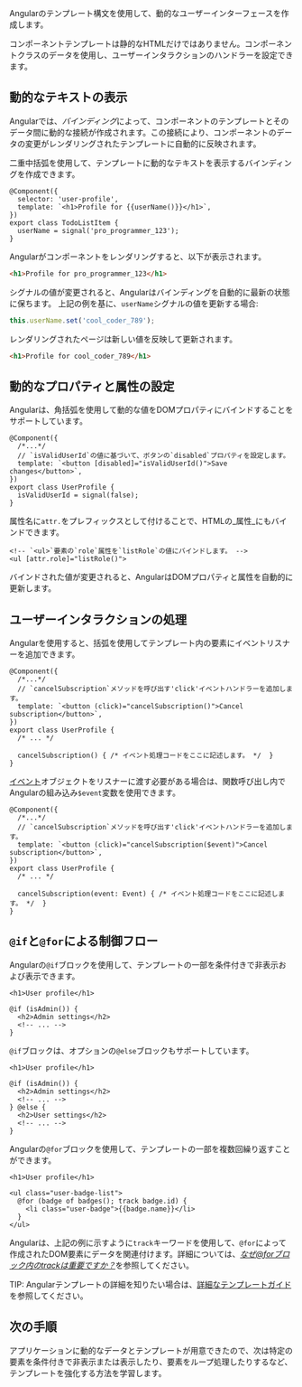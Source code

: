 <docs-decorative-header title="テンプレート" imgSrc="adev/src/assets/images/templates.svg"> <!-- markdownlint-disable-line -->
Angularのテンプレート構文を使用して、動的なユーザーインターフェースを作成します。
</docs-decorative-header>

コンポーネントテンプレートは静的なHTMLだけではありません。コンポーネントクラスのデータを使用し、ユーザーインタラクションのハンドラーを設定できます。

## 動的なテキストの表示

Angularでは、*バインディング*によって、コンポーネントのテンプレートとそのデータ間に動的な接続が作成されます。この接続により、コンポーネントのデータの変更がレンダリングされたテンプレートに自動的に反映されます。

二重中括弧を使用して、テンプレートに動的なテキストを表示するバインディングを作成できます。

```angular-ts
@Component({
  selector: 'user-profile',
  template: `<h1>Profile for {{userName()}}</h1>`,
})
export class TodoListItem {
  userName = signal('pro_programmer_123');
}
```

Angularがコンポーネントをレンダリングすると、以下が表示されます。

```html
<h1>Profile for pro_programmer_123</h1>
```

シグナルの値が変更されると、Angularはバインディングを自動的に最新の状態に保ちます。
上記の例を基に、`userName`シグナルの値を更新する場合:

```typescript
this.userName.set('cool_coder_789');
```

レンダリングされたページは新しい値を反映して更新されます。

```html
<h1>Profile for cool_coder_789</h1>
```

## 動的なプロパティと属性の設定

Angularは、角括弧を使用して動的な値をDOMプロパティにバインドすることをサポートしています。

```angular-ts
@Component({
  /*...*/
  // `isValidUserId`の値に基づいて、ボタンの`disabled`プロパティを設定します。
  template: `<button [disabled]="isValidUserId()">Save changes</button>`,
})
export class UserProfile {
  isValidUserId = signal(false);
}
```

属性名に`attr.`をプレフィックスとして付けることで、HTMLの_属性_にもバインドできます。

```angular-html
<!-- `<ul>`要素の`role`属性を`listRole`の値にバインドします。 -->
<ul [attr.role]="listRole()">
```

バインドされた値が変更されると、AngularはDOMプロパティと属性を自動的に更新します。

## ユーザーインタラクションの処理

Angularを使用すると、括弧を使用してテンプレート内の要素にイベントリスナーを追加できます。

```angular-ts
@Component({
  /*...*/
  // `cancelSubscription`メソッドを呼び出す'click'イベントハンドラーを追加します。
  template: `<button (click)="cancelSubscription()">Cancel subscription</button>`,
})
export class UserProfile {
  /* ... */

  cancelSubscription() { /* イベント処理コードをここに記述します。 */  }
}
```

[イベント](https://developer.mozilla.org/docs/Web/API/Event)オブジェクトをリスナーに渡す必要がある場合は、関数呼び出し内でAngularの組み込み`$event`変数を使用できます。

```angular-ts
@Component({
  /*...*/
  // `cancelSubscription`メソッドを呼び出す'click'イベントハンドラーを追加します。
  template: `<button (click)="cancelSubscription($event)">Cancel subscription</button>`,
})
export class UserProfile {
  /* ... */

  cancelSubscription(event: Event) { /* イベント処理コードをここに記述します。 */  }
}
```

## `@if`と`@for`による制御フロー

Angularの`@if`ブロックを使用して、テンプレートの一部を条件付きで非表示および表示できます。

```angular-html
<h1>User profile</h1>

@if (isAdmin()) {
  <h2>Admin settings</h2>
  <!-- ... -->
}
```

`@if`ブロックは、オプションの`@else`ブロックもサポートしています。

```angular-html
<h1>User profile</h1>

@if (isAdmin()) {
  <h2>Admin settings</h2>
  <!-- ... -->
} @else {
  <h2>User settings</h2>
  <!-- ... -->
}
```

Angularの`@for`ブロックを使用して、テンプレートの一部を複数回繰り返すことができます。

```angular-html
<h1>User profile</h1>

<ul class="user-badge-list">
  @for (badge of badges(); track badge.id) {
    <li class="user-badge">{{badge.name}}</li>
  }
</ul>
```

Angularは、上記の例に示すように`track`キーワードを使用して、`@for`によって作成されたDOM要素にデータを関連付けます。詳細については、[_なぜ@forブロック内のtrackは重要ですか？_](guide/templates/control-flow#why-is-track-in-for-blocks-important)を参照してください。

TIP: Angularテンプレートの詳細を知りたい場合は、[詳細なテンプレートガイド](guide/templates)を参照してください。

## 次の手順

アプリケーションに動的なデータとテンプレートが用意できたので、次は特定の要素を条件付きで非表示または表示したり、要素をループ処理したりするなど、テンプレートを強化する方法を学習します。

<docs-pill-row>
  <docs-pill title="依存性の注入によるモジュール設計" href="essentials/dependency-injection" />
  <docs-pill title="詳細なテンプレートガイド" href="guide/templates" />
</docs-pill-row>
